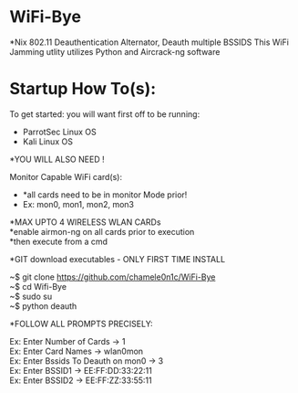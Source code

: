 # WiFi-Bye
*Nix 802.11 Deauthentication Alternator, Deauth multiple BSSIDS
This WiFi Jamming utlity utilizes Python and Aircrack-ng software  

# Startup How To(s):
To get started: you will want first off to be running:
 - ParrotSec Linux OS 
 - Kali Linux OS
 
*YOU WILL ALSO NEED !
 
 Monitor Capable WiFi card(s):
 
  - *all cards need to be in monitor Mode prior!  
  -  Ex:  mon0,  mon1,  mon2,  mon3  
  
 *MAX UPTO 4 WIRELESS WLAN CARDs    
 *enable airmon-ng on all cards prior to execution  
 *then execute from a cmd
 
*GIT download executables - ONLY FIRST TIME INSTALL 

~$ git clone https://github.com/chamele0n1c/WiFi-Bye  \
~$ cd Wifi-Bye \
~$ sudo su \
~$ python deauth

*FOLLOW ALL PROMPTS PRECISELY:

Ex: Enter Number of Cards -> 1\
Ex: Enter Card Names -> wlan0mon\
Ex: Enter Bssids To Deauth on mon0 -> 3\
Ex: Enter BSSID1 -> EE:FF:DD:33:22:11\
Ex: Enter BSSID2 -> EE:FF:ZZ:33:55:11

 
